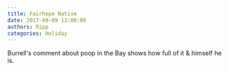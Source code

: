 ```yaml
---
title: Fairhope Native
date: 2017-09-09 12:00:09
authors: Ripp
categories: Holiday
---
```


 Burrell's comment  about poop in the Bay shows how full of it &amp; himself he is.